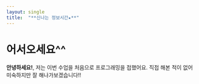 ```yaml
---
layout: single
title:  "**신나는 정보시간★**"
---
```


# 어서오세요^^

**안녕하세요!**, 저는 이번 수업을 처음으로 프로그래밍을 접했어요. 직접 해본 적이 없어 미숙하지만 잘 해나가보겠습니다!!
